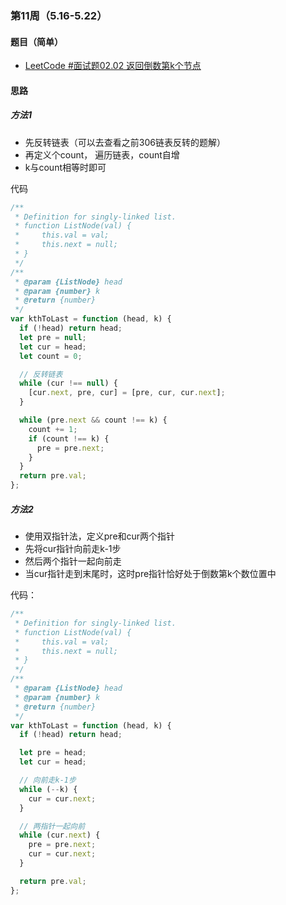 ### 第11周（5.16-5.22）

#### 题目（简单）

- [LeetCode #面试题02.02 返回倒数第k个节点](https://leetcode.cn/problems/kth-node-from-end-of-list-lcci/)

#### 思路

##### 方法1

- 先反转链表（可以去查看之前306链表反转的题解）
- 再定义个count， 遍历链表，count自增
- k与count相等时即可

代码

```javascript
/**
 * Definition for singly-linked list.
 * function ListNode(val) {
 *     this.val = val;
 *     this.next = null;
 * }
 */
/**
 * @param {ListNode} head
 * @param {number} k
 * @return {number}
 */
var kthToLast = function (head, k) {
  if (!head) return head;
  let pre = null;
  let cur = head;
  let count = 0;

  // 反转链表
  while (cur !== null) {
    [cur.next, pre, cur] = [pre, cur, cur.next];
  }

  while (pre.next && count !== k) {
    count += 1;
    if (count !== k) {
      pre = pre.next;
    }
  }
  return pre.val;
};

```

##### 方法2

- 使用双指针法，定义pre和cur两个指针
- 先将cur指针向前走k-1步
- 然后两个指针一起向前走
- 当cur指针走到末尾时，这时pre指针恰好处于倒数第k个数位置中

代码：

```javascript
/**
 * Definition for singly-linked list.
 * function ListNode(val) {
 *     this.val = val;
 *     this.next = null;
 * }
 */
/**
 * @param {ListNode} head
 * @param {number} k
 * @return {number}
 */
var kthToLast = function (head, k) {
  if (!head) return head;

  let pre = head;
  let cur = head;

  // 向前走k-1步
  while (--k) {
    cur = cur.next;
  }

  // 两指针一起向前
  while (cur.next) {
    pre = pre.next;
    cur = cur.next;
  }

  return pre.val;
};

```

